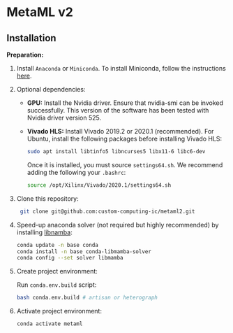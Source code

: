 # MetaML v2

## Installation

__Preparation:__

1. Install `Anaconda` or `Miniconda`. To install Miniconda, follow the instructions [here](https://docs.conda.io/en/latest/miniconda.html#linux-installers).

2. Optional dependencies:
   - **GPU:** Install the Nvidia driver. Ensure that nvidia-smi can be invoked successfully. This version of the software has been tested with Nvidia driver version 525.

   - **Vivado HLS:** Install Vivado 2019.2 or 2020.1 (recommended). For Ubuntu, install the following packages before installing Vivado HLS:

      ```bash
      sudo apt install libtinfo5 libncurses5 libx11-6 libc6-dev
      ```
      Once it is installed, you must source `settings64.sh`. We recommend adding the following your `.bashrc`:

      ```bash
      source /opt/Xilinx/Vivado/2020.1/settings64.sh
      ```
3. Clone this repository:
   ```bash
    git clone git@github.com:custom-computing-ic/metaml2.git
   ```

4. Speed-up anaconda solver (not required but highly recommended) by installing [libnamba](https://www.anaconda.com/blog/a-faster-conda-for-a-growing-community):
   ```bash
   conda update -n base conda
   conda install -n base conda-libmamba-solver
   conda config --set solver libmamba
   ```

5. Create project environment:

   Run `conda.env.build` script:
      ```bash
      bash conda.env.build # artisan or heterograph
      ```
6. Activate project environment:
   ```bash
   conda activate metaml
   ```



